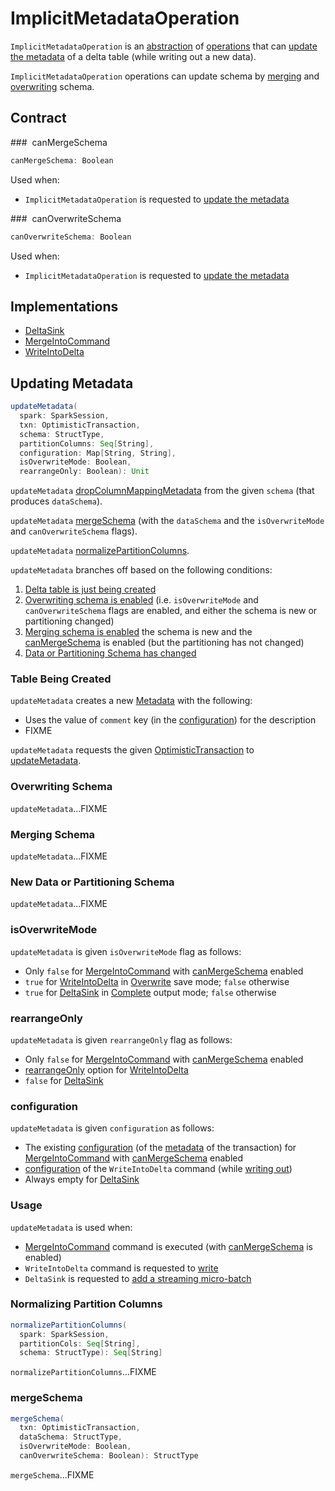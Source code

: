# ImplicitMetadataOperation

`ImplicitMetadataOperation` is an [abstraction](#contract) of [operations](#implementations) that can [update the metadata](#updateMetadata) of a delta table (while writing out a new data).

`ImplicitMetadataOperation` operations can update schema by [merging](#canMergeSchema) and [overwriting](#canOverwriteSchema) schema.

## Contract

### <span id="canMergeSchema"> canMergeSchema

```scala
canMergeSchema: Boolean
```

Used when:

* `ImplicitMetadataOperation` is requested to [update the metadata](#updateMetadata)

### <span id="canOverwriteSchema"> canOverwriteSchema

```scala
canOverwriteSchema: Boolean
```

Used when:

* `ImplicitMetadataOperation` is requested to [update the metadata](#updateMetadata)

## Implementations

* [DeltaSink](DeltaSink.md)
* [MergeIntoCommand](commands/merge/MergeIntoCommand.md)
* [WriteIntoDelta](commands/WriteIntoDelta.md)

## <span id="updateMetadata"> Updating Metadata

```scala
updateMetadata(
  spark: SparkSession,
  txn: OptimisticTransaction,
  schema: StructType,
  partitionColumns: Seq[String],
  configuration: Map[String, String],
  isOverwriteMode: Boolean,
  rearrangeOnly: Boolean): Unit
```

`updateMetadata` [dropColumnMappingMetadata](column-mapping/DeltaColumnMappingBase.md#dropColumnMappingMetadata) from the given `schema` (that produces `dataSchema`).

`updateMetadata` [mergeSchema](#mergeSchema) (with the `dataSchema` and the `isOverwriteMode` and `canOverwriteSchema` flags).

`updateMetadata` [normalizePartitionColumns](#normalizePartitionColumns).

`updateMetadata` branches off based on the following conditions:

1. [Delta table is just being created](#updateMetadata-table-being-created)
1. [Overwriting schema is enabled](#updateMetadata-overwriting-schema) (i.e. `isOverwriteMode` and `canOverwriteSchema` flags are enabled, and either the schema is new or partitioning changed)
1. [Merging schema is enabled](#updateMetadata-merging-schema) the schema is new and the [canMergeSchema](#canMergeSchema) is enabled (but the partitioning has not changed)
1. [Data or Partitioning Schema has changed](#updateMetadata-new-data-or-partitioning-schema)

### <span id="updateMetadata-table-being-created"> Table Being Created

`updateMetadata` creates a new [Metadata](Metadata.md) with the following:

* Uses the value of `comment` key (in the [configuration](#updateMetadata-configuration)) for the description
* FIXME

`updateMetadata` requests the given [OptimisticTransaction](OptimisticTransaction.md) to [updateMetadata](OptimisticTransactionImpl.md#updateMetadata).

### <span id="updateMetadata-overwriting-schema"> Overwriting Schema

`updateMetadata`...FIXME

### <span id="updateMetadata-merging-schema"> Merging Schema

`updateMetadata`...FIXME

### <span id="updateMetadata-new-data-or-partitioning-schema"> New Data or Partitioning Schema

`updateMetadata`...FIXME

### <span id="updateMetadata-isOverwriteMode"> isOverwriteMode

`updateMetadata` is given `isOverwriteMode` flag as follows:

* Only `false` for [MergeIntoCommand](commands/merge/MergeIntoCommand.md) with [canMergeSchema](commands/merge/MergeIntoCommand.md#canMergeSchema) enabled
* `true` for [WriteIntoDelta](commands/WriteIntoDelta.md#write) in [Overwrite](commands/WriteIntoDelta.md#isOverwriteOperation) save mode; `false` otherwise
* `true` for [DeltaSink](DeltaSink.md#addBatch) in [Complete](DeltaSink.md#outputMode) output mode; `false` otherwise

### <span id="updateMetadata-rearrangeOnly"> rearrangeOnly

`updateMetadata` is given `rearrangeOnly` flag as follows:

* Only `false` for [MergeIntoCommand](commands/merge/MergeIntoCommand.md) with [canMergeSchema](commands/merge/MergeIntoCommand.md#canMergeSchema) enabled
* [rearrangeOnly](DeltaWriteOptionsImpl.md#rearrangeOnly) option for [WriteIntoDelta](commands/WriteIntoDelta.md#write)
* `false` for [DeltaSink](DeltaSink.md#addBatch)

### <span id="updateMetadata-configuration"> configuration

`updateMetadata` is given `configuration` as follows:

* The existing [configuration](Metadata.md#configuration) (of the [metadata](OptimisticTransactionImpl.md#metadata) of the transaction) for [MergeIntoCommand](commands/merge/MergeIntoCommand.md) with [canMergeSchema](commands/merge/MergeIntoCommand.md#canMergeSchema) enabled
* [configuration](commands/WriteIntoDelta.md#configuration) of the `WriteIntoDelta` command (while [writing out](commands/WriteIntoDelta.md#write))
* Always empty for [DeltaSink](DeltaSink.md#addBatch)

### <span id="updateMetadata-usage"> Usage

`updateMetadata` is used when:

* [MergeIntoCommand](commands/merge/MergeIntoCommand.md) command is executed (with [canMergeSchema](commands/merge/MergeIntoCommand.md#canMergeSchema) is enabled)
* `WriteIntoDelta` command is requested to [write](commands/WriteIntoDelta.md#write)
* `DeltaSink` is requested to [add a streaming micro-batch](DeltaSink.md#addBatch)

### <span id="normalizePartitionColumns"> Normalizing Partition Columns

```scala
normalizePartitionColumns(
  spark: SparkSession,
  partitionCols: Seq[String],
  schema: StructType): Seq[String]
```

`normalizePartitionColumns`...FIXME

### <span id="mergeSchema"> mergeSchema

```scala
mergeSchema(
  txn: OptimisticTransaction,
  dataSchema: StructType,
  isOverwriteMode: Boolean,
  canOverwriteSchema: Boolean): StructType
```

`mergeSchema`...FIXME
